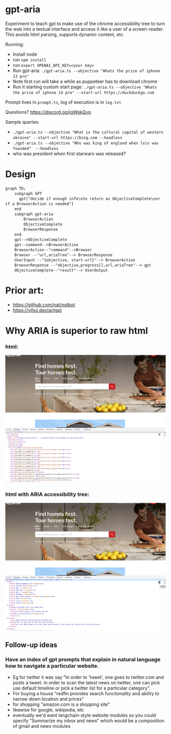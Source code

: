 # gpt-aria

Experiment to teach gpt to make use of the chrome accessibility tree to turn the web into a textual interface and access it like a user of a screen-reader. This avoids html parsing, supports dynamic content, etc.

Running:

* Install node
* run `npm install`
* run `export OPENAI_API_KEY=<your key>`
* Run gpt-aria: `./gpt-aria.ts --objective "Whats the price of iphone 13 pro"`
* Note first run will take a while as puppeteer has to download chrome
* Run it starting custom start page: `./gpt-aria.ts --objective "Whats the price of iphone 14 pro" --start-url https://duckduckgo.com`

Prompt lives in `prompt.ts`, log of execution is in `log.txt`

Questions? https://discord.gg/jgWgkQvp

Sample queries:
* `./gpt-aria.ts --objective "What is the cultural capital of western ukraine" --start-url https://bing.com --headless`
* `./gpt-aria.ts --objective "Who was king of england when lviv was founded"  --headless`
* who was president when first starwars was released?

# Design
```mermaid
graph TD;
    subgraph GPT
      gpt["decide if enough info\nto return an ObjectiveComplete\nor if a BrowserAction is needed"]
    end
    subgraph gpt-aria
        BrowserAction
        ObjectiveComplete
        BrowserResponse
    end
    gpt-->ObjectiveComplete
    gpt--command-->BrowserAction
    BrowserAction--"command"-->Browser
    Browser --"url,ariaTree"--> BrowserResponse
    UserInput --"{objective, start-url}"--> BrowserAction
    BrowserResponse --"objective,progress[],url,ariaTree"--> gpt
    ObjectiveComplete--"result"--> UserOutput
```

# Prior art:
* https://github.com/nat/natbot
* https://yihui.dev/actgpt

# Why ARIA is superior to raw html

### html:
![html](doc/html.png?raw=true "HTML is only good for renders")

### html with ARIA accessibility tree:
![accessibility_tree](doc/accessibility_tree.png?raw=true "HTML is only good for renders")

## Follow-up ideas

### Have an index of gpt prompts that explain in natural language how to navigate a particular website.
* Eg for twitter it was say "In order to 'tweet', one goes to twitter.com and posts a tweet. in order to scan the latest news on twitter, one can pick use default timeline or pick a twitter list for a particular category".
* For buying a house "redfin provides search functionality and ability to narrow down location and prices"
* for shopping "amazon.com is a shopping site"
* likewise for google, wikipedia, etc
* eventually we'd want langchain-style website modules so you could specify "Summarize my inbox and news" which would be a composition of gmail and news modules
